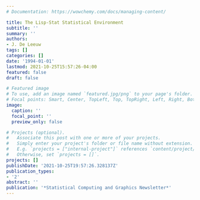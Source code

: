 ```yaml
---
# Documentation: https://wowchemy.com/docs/managing-content/

title: The Lisp-Stat Statistical Environment
subtitle: ''
summary: ''
authors:
- J. De Leeuw
tags: []
categories: []
date: '1994-01-01'
lastmod: 2021-10-25T15:57:26-04:00
featured: false
draft: false

# Featured image
# To use, add an image named `featured.jpg/png` to your page's folder.
# Focal points: Smart, Center, TopLeft, Top, TopRight, Left, Right, BottomLeft, Bottom, BottomRight.
image:
  caption: ''
  focal_point: ''
  preview_only: false

# Projects (optional).
#   Associate this post with one or more of your projects.
#   Simply enter your project's folder or file name without extension.
#   E.g. `projects = ["internal-project"]` references `content/project/deep-learning/index.md`.
#   Otherwise, set `projects = []`.
projects: []
publishDate: '2021-10-25T19:57:26.328137Z'
publication_types:
- '2'
abstract: ''
publication: '*Statistical Computing and Graphics Newsletter*'
---
```

